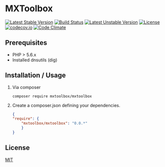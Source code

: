 # MXToolbox

[![Latest Stable Version](https://poser.pugx.org/mxtoolbox/mxtoolbox/v/stable)](https://github.com/heximcz/mxtoolbox/releases)
[![Build Status](https://travis-ci.org/heximcz/mxtoolbox.svg?branch=master)](https://travis-ci.org/heximcz/mxtoolbox)
[![Latest Unstable Version](https://poser.pugx.org/mxtoolbox/mxtoolbox/v/unstable)](https://github.com/heximcz/mxtoolbox)
[![License](https://poser.pugx.org/mxtoolbox/mxtoolbox/license)](https://github.com/heximcz/mxtoolbox/blob/master/LICENSE.md)
[![codecov.io](https://codecov.io/github/heximcz/mxtoolbox/coverage.svg?branch=master)](https://codecov.io/github/heximcz/mxtoolbox?branch=master)
[![Code Climate](https://codeclimate.com/github/heximcz/mxtoolbox/badges/gpa.svg)](https://codeclimate.com/github/heximcz/mxtoolbox)

## Prerequisites

- PHP > 5.6.x
- Installed dnsutils (dig)

## Installation / Usage

1. Via composer
    
    ``` composer require mxtoolbox/mxtoolbox ```

2. Create a composer.json defining your dependencies.

    ``` json
    {
    "require": {
        "mxtoolbox/mxtoolbox": "0.0.*"
        }
    }
    ```

## License

[MIT](https://github.com/heximcz/mxtoolbox/blob/master/LICENSE.md)

